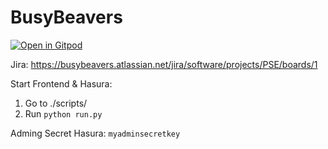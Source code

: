 # BusyBeavers

[![Open in Gitpod](https://gitpod.io/button/open-in-gitpod.svg)](https://gitpod.io/#https://github.com/anbraten/bdea-wordcloud)

Jira: https://busybeavers.atlassian.net/jira/software/projects/PSE/boards/1

Start Frontend & Hasura:

1. Go to ./scripts/
2. Run `python run.py`

Adming Secret Hasura: `myadminsecretkey`
